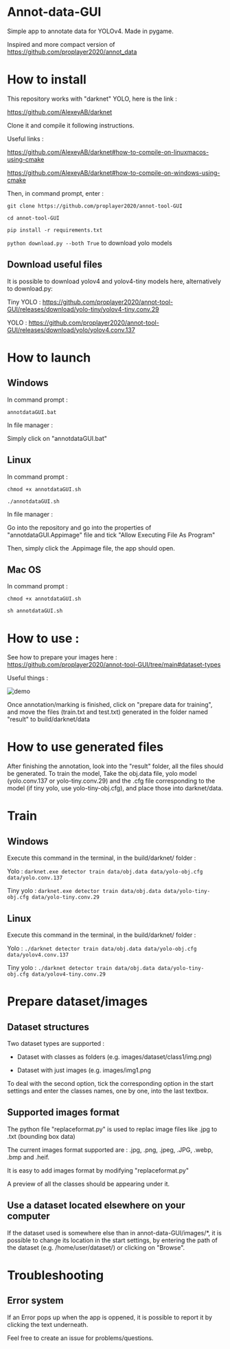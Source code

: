 # Annot-data-GUI

Simple app to annotate data for YOLOv4. Made in pygame.

Inspired and more compact version of https://github.com/proplayer2020/annot_data

# How to install

This repository works with "darknet" YOLO, here is the link :

https://github.com/AlexeyAB/darknet

Clone it and compile it following instructions.

Useful links :

https://github.com/AlexeyAB/darknet#how-to-compile-on-linuxmacos-using-cmake

https://github.com/AlexeyAB/darknet#how-to-compile-on-windows-using-cmake

Then, in command prompt, enter :

```git clone https://github.com/proplayer2020/annot-tool-GUI```

```cd annot-tool-GUI```

```pip install -r requirements.txt```

```python download.py --both True``` to download yolo models

## Download useful files

It is possible to download yolov4 and yolov4-tiny models here, alternatively to download.py:

Tiny YOLO : https://github.com/proplayer2020/annot-tool-GUI/releases/download/yolo-tiny/yolov4-tiny.conv.29

YOLO : https://github.com/proplayer2020/annot-tool-GUI/releases/download/yolo/yolov4.conv.137


# How to launch
## Windows

In command prompt :

```annotdataGUI.bat```

In file manager :

Simply click on "annotdataGUI.bat"

## Linux

In command prompt :

```chmod +x annotdataGUI.sh```

```./annotdataGUI.sh```

In file manager :

Go into the repository and go into the properties of "annotdataGUI.Appimage" file and tick "Allow Executing File As Program"

Then, simply click the .Appimage file, the app should open.

## Mac OS

In command prompt :

```chmod +x annotdataGUI.sh```

```sh annotdataGUI.sh```

# How to use :
See how to prepare your images here : https://github.com/proplayer2020/annot-tool-GUI/tree/main#dataset-types

Useful things : 

![demo](https://github.com/proplayer2020/annot-tool-GUI/assets/116555319/fd7f641b-554e-48d3-955d-41a36d41dbac)

Once annotation/marking is finished, click on "prepare data for training", and move the files (train.txt and test.txt) generated in the folder named "result" to build/darknet/data

# How to use generated files

After finishing the annotation, look into the "result" folder, all the files should be generated.
To train the model, Take the obj.data file, yolo model (yolo.conv.137 or yolo-tiny.conv.29) and the .cfg file corresponding to the model (if tiny yolo, use yolo-tiny-obj.cfg), and place those into darknet/data.

# Train
## Windows
Execute this command in the terminal, in the build/darknet/ folder :

Yolo : ```darknet.exe detector train data/obj.data data/yolo-obj.cfg data/yolo.conv.137```

Tiny yolo : ```darknet.exe detector train data/obj.data data/yolo-tiny-obj.cfg data/yolo-tiny.conv.29```
## Linux
Execute this command in the terminal, in the build/darknet/ folder :

Yolo : ```./darknet detector train data/obj.data data/yolo-obj.cfg data/yolov4.conv.137```

Tiny yolo : ```./darknet detector train data/obj.data data/yolo-tiny-obj.cfg data/yolov4-tiny.conv.29```

# Prepare dataset/images
## Dataset structures
Two dataset types are supported :

- Dataset with classes as folders (e.g. images/dataset/class1/img.png)
  
- Dataset with just images (e.g. images/img1.png
  
To deal with the second option, tick the corresponding option in the start settings and enter the classes names, one by one, into the last textbox.

## Supported images format
The python file "replaceformat.py" is used to replac image files like .jpg to .txt (bounding box data)

The current images format supported are : .jpg, .png, .jpeg, .JPG, .webp, .bmp and .heif.

It is easy to add images format by modifying "replaceformat.py"
  

A preview of all the classes should be appearing under it.

## Use a dataset located elsewhere on your computer
If the dataset used is somewhere else than in annot-data-GUI/images/*, it is possible to change its location
in the start settings, by entering the path of the dataset (e.g. /home/user/dataset/) or clicking on "Browse".


# Troubleshooting
## Error system
If an Error pops up when the app is oppened, it is possible to report it by clicking the text underneath.

Feel free to create an issue for problems/questions.
